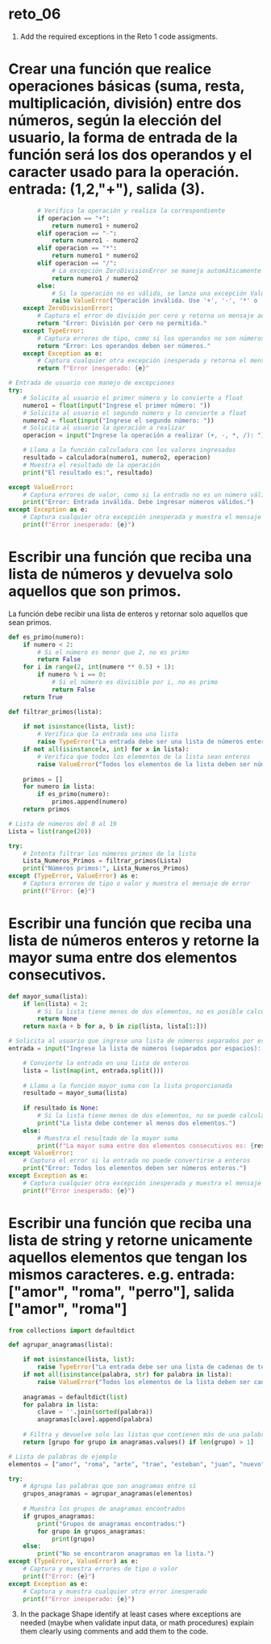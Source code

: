 # reto_06
1. Add the required exceptions in the Reto 1 code assigments.
# Crear una función que realice operaciones básicas (suma, resta, multiplicación, división) entre dos números, según la elección del usuario, la forma de entrada de la función será los dos operandos y el caracter usado para la operación. entrada: (1,2,"+"), salida (3).
```python
        # Verifica la operación y realiza la correspondiente
        if operacion == "+":
            return numero1 + numero2
        elif operacion == "-":
            return numero1 - numero2
        elif operacion == "*":
            return numero1 * numero2
        elif operacion == "/":
            # La excepción ZeroDivisionError se maneja automáticamente si numero2 es 0
            return numero1 / numero2
        else:
            # Si la operación no es válida, se lanza una excepción ValueError
            raise ValueError("Operación inválida. Use '+', '-', '*' o '/'.")
    except ZeroDivisionError:
        # Captura el error de división por cero y retorna un mensaje adecuado
        return "Error: División por cero no permitida."
    except TypeError:
        # Captura errores de tipo, como si los operandos no son números
        return "Error: Los operandos deben ser números."
    except Exception as e:
        # Captura cualquier otra excepción inesperada y retorna el mensaje de error
        return f"Error inesperado: {e}"

# Entrada de usuario con manejo de excepciones
try:
    # Solicita al usuario el primer número y lo convierte a float
    numero1 = float(input("Ingrese el primer número: "))
    # Solicita al usuario el segundo número y lo convierte a float
    numero2 = float(input("Ingrese el segundo número: "))
    # Solicita al usuario la operación a realizar
    operacion = input("Ingrese la operación a realizar (+, -, *, /): ")

    # Llama a la función calculadora con los valores ingresados
    resultado = calculadora(numero1, numero2, operacion)
    # Muestra el resultado de la operación
    print("El resultado es:", resultado)

except ValueError:
    # Captura errores de valor, como si la entrada no es un número válido
    print("Error: Entrada inválida. Debe ingresar números válidos.")
except Exception as e:
    # Captura cualquier otra excepción inesperada y muestra el mensaje de error
    print(f"Error inesperado: {e}")

```
# Escribir una función que reciba una lista de números y devuelva solo aquellos que son primos. 
La función debe recibir una lista de enteros y retornar solo aquellos que sean primos.
```python
def es_primo(numero):
    if numero < 2:
        # Si el número es menor que 2, no es primo
        return False
    for i in range(2, int(numero ** 0.5) + 1):
        if numero % i == 0:
            # Si el número es divisible por i, no es primo
            return False
    return True

def filtrar_primos(lista):
 
    if not isinstance(lista, list):
        # Verifica que la entrada sea una lista
        raise TypeError("La entrada debe ser una lista de números enteros.")
    if not all(isinstance(x, int) for x in lista):
        # Verifica que todos los elementos de la lista sean enteros
        raise ValueError("Todos los elementos de la lista deben ser números enteros.")
    
    primos = []
    for numero in lista:
        if es_primo(numero):
            primos.append(numero)
    return primos

# Lista de números del 0 al 19
Lista = list(range(20))

try:
    # Intenta filtrar los números primos de la lista
    Lista_Numeros_Primos = filtrar_primos(Lista)
    print("Números primos:", Lista_Numeros_Primos)
except (TypeError, ValueError) as e:
    # Captura errores de tipo o valor y muestra el mensaje de error
    print(f"Error: {e}")
```
# Escribir una función que reciba una lista de números enteros  y retorne la mayor suma entre dos elementos consecutivos.
```python
def mayor_suma(lista):
    if len(lista) < 2:
        # Si la lista tiene menos de dos elementos, no es posible calcular la suma
        return None
    return max(a + b for a, b in zip(lista, lista[1:]))

# Solicita al usuario que ingrese una lista de números separados por espacios
entrada = input("Ingrese la lista de números (separados por espacios): ")

    # Convierte la entrada en una lista de enteros
    lista = list(map(int, entrada.split()))
    
    # Llama a la función mayor_suma con la lista proporcionada
    resultado = mayor_suma(lista)
    
    if resultado is None:
        # Si la lista tiene menos de dos elementos, no se puede calcular la suma
        print("La lista debe contener al menos dos elementos.")
    else:
        # Muestra el resultado de la mayor suma
        print(f"La mayor suma entre dos elementos consecutivos es: {resultado}")
except ValueError:
    # Captura el error si la entrada no puede convertirse a enteros
    print("Error: Todos los elementos deben ser números enteros.")
except Exception as e:
    # Captura cualquier otra excepción inesperada y muestra el mensaje de error
    print(f"Error inesperado: {e}")
```
# Escribir una función que reciba una lista de string y retorne unicamente aquellos elementos que tengan los mismos caracteres. e.g. entrada: ["amor", "roma", "perro"], salida ["amor", "roma"]
```python
from collections import defaultdict

def agrupar_anagramas(lista):

    if not isinstance(lista, list):
        raise TypeError("La entrada debe ser una lista de cadenas de texto.")
    if not all(isinstance(palabra, str) for palabra in lista):
        raise ValueError("Todos los elementos de la lista deben ser cadenas de texto.")
    
    anagramas = defaultdict(list)
    for palabra in lista:
        clave = ''.join(sorted(palabra))
        anagramas[clave].append(palabra)
    
    # Filtra y devuelve solo las listas que contienen más de una palabra
    return [grupo for grupo in anagramas.values() if len(grupo) > 1]

# Lista de palabras de ejemplo
elementos = ["amor", "roma", "arte", "trae", "esteban", "juan", "nuevo"]

try:
    # Agrupa las palabras que son anagramas entre sí
    grupos_anagramas = agrupar_anagramas(elementos)
    
    # Muestra los grupos de anagramas encontrados
    if grupos_anagramas:
        print("Grupos de anagramas encontrados:")
        for grupo in grupos_anagramas:
            print(grupo)
    else:
        print("No se encontraron anagramas en la lista.")
except (TypeError, ValueError) as e:
    # Captura y muestra errores de tipo o valor
    print(f"Error: {e}")
except Exception as e:
    # Captura y muestra cualquier otro error inesperado
    print(f"Error inesperado: {e}")
```
3. In the package Shape identify at least cases where exceptions are needed (maybe when validate input data, or math procedures) explain them clearly using comments and add them to the code.
